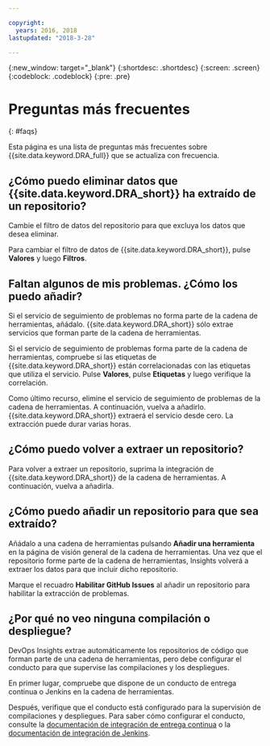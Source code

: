 ```yaml
---

copyright:
  years: 2016, 2018
lastupdated: "2018-3-28"

---
```


{:new_window: target="_blank"}
{:shortdesc: .shortdesc}
{:screen: .screen}
{:codeblock: .codeblock}
{:pre: .pre}

# Preguntas más frecuentes
{: #faqs}

Esta página es una lista de preguntas más frecuentes sobre {{site.data.keyword.DRA_full}} que se actualiza con frecuencia.

## ¿Cómo puedo eliminar datos que {{site.data.keyword.DRA_short}} ha extraído de un repositorio?

Cambie el filtro de datos del repositorio para que excluya los datos que desea eliminar. 

Para cambiar el filtro de datos de {{site.data.keyword.DRA_short}}, pulse **Valores** y luego **Filtros**. 

## Faltan algunos de mis problemas. ¿Cómo los puedo añadir?

Si el servicio de seguimiento de problemas no forma parte de la cadena de herramientas, añádalo. {{site.data.keyword.DRA_short}} sólo extrae servicios que forman parte de la cadena de herramientas. 

Si el servicio de seguimiento de problemas forma parte de la cadena de herramientas, compruebe si las etiquetas de {{site.data.keyword.DRA_short}} están correlacionadas con las etiquetas que utiliza el servicio. Pulse **Valores**, pulse **Etiquetas** y luego verifique la correlación.

Como último recurso, elimine el servicio de seguimiento de problemas de la cadena de herramientas. A continuación, vuelva a añadirlo. {{site.data.keyword.DRA_short}} extraerá el servicio desde cero. La extracción puede durar varias horas. 

## ¿Cómo puedo volver a extraer un repositorio?

Para volver a extraer un repositorio, suprima la integración de {{site.data.keyword.DRA_short}} de la cadena de herramientas. A continuación, vuelva a añadirla.

## ¿Cómo puedo añadir un repositorio para que sea extraído?

Añádalo a una cadena de herramientas pulsando **Añadir una herramienta** en la página de visión general de la cadena de herramientas. Una vez que el repositorio forme parte de la cadena de herramientas, Insights volverá a extraer los datos para que incluir dicho repositorio.

Marque el recuadro **Habilitar GitHub Issues** al añadir un repositorio para habilitar la extracción de problemas. 

## ¿Por qué no veo ninguna compilación o despliegue?

DevOps Insights extrae automáticamente los repositorios de código que forman parte de una cadena de herramientas, pero debe configurar el conducto para que supervise las compilaciones y los despliegues. 

En primer lugar, compruebe que dispone de un conducto de entrega continua o Jenkins en la cadena de herramientas. 

Después, verifique que el conducto está configurado para la supervisión de compilaciones y despliegues. Para saber cómo configurar el conducto, consulte la [documentación de integración de entrega continua](risk_cd.html) o la [documentación de integración de Jenkins](https://wiki.jenkins.io/display/JENKINS/IBM+Cloud+DevOps+Plugin).
